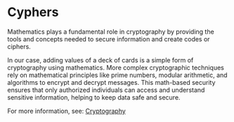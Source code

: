 # Cyphers

Mathematics plays a fundamental role in cryptography by providing the
tools and concepts needed to secure information and create codes or
ciphers. 


In our case, adding values of a deck of cards is a simple form of
cryptography using mathematics. More complex cryptographic techniques
rely on mathematical principles like prime numbers, modular
arithmetic, and algorithms to encrypt and decrypt messages. This
math-based security ensures that only authorized individuals can
access and understand sensitive information, helping to keep data safe
and secure.


For more information, see: [Cryptography](https://en.wikipedia.org/wiki/Cryptography)
